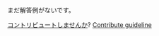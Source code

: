 
まだ解答例がないです。

[コントリビュートしませんか](https://github.com/BFEdev/BFE.dev-solutions/blob/main/question/explain-new-keyword-in-javascript_ja.md)?  [Contribute guideline](https://github.com/BFEdev/BFE.dev-solutions#how-to-contribute)
